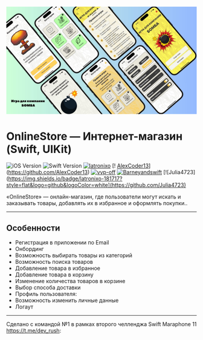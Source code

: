 
![image](https://github.com/ElShtolts13/Bomb-Game-1-Challenge/blob/main/mainImage.jpg)



# OnlineStore — Интернет-магазин (Swift, UIKit)

![iOS Version](https://img.shields.io/badge/iOS-15.0+-blue?style=flat&logo=apple)
![Swift Version](https://img.shields.io/badge/Swift-5.5-orange?style=flat&logo=swift)
 [![latronixo](https://img.shields.io/badge/latronixo-181717?style=flat&logo=github&logoColor=white)](https://github.com/latronixo)
[!
    [AlexCoder13](https://img.shields.io/badge/latronixo-181717?style=flat&logo=github&logoColor=white )](https://github.com/AlexCoder13)
 [![vvp-off](https://img.shields.io/badge/latronixo-181717?style=flat&logo=github&logoColor=white)](https://github.com/vvp-off)
 [![Barneyandswift](https://img.shields.io/badge/latronixo-181717?style=flat&logo=github&logoColor=white)](https://github.com/Barneyandswift)
 [![Julia4723](https://img.shields.io/badge/latronixo-181717?style=flat&logo=github&logoColor=white](https://github.com/Julia4723)

«OnlineStore» — онлайн-магазин, где пользователи могут искать и заказывать товары, добавлять их в избранное и оформлять покупки..

---

## Особенности
- Регистрация в приложении по Email
- Онбординг
- Возможность выбирать товары из категорий
- Возможность поиска товаров
- Добавление товара в избранное
- Добавление товара в корзину
- Изменение количества товаров в корзине
- Выбор способа доставки
- Профиль пользователя:
- Возможность изменить личные данные
- Логаут

---
Сделано с командой №1 в рамках второго челленджа Swift Maraphone 11  https://t.me/dev_rush:

